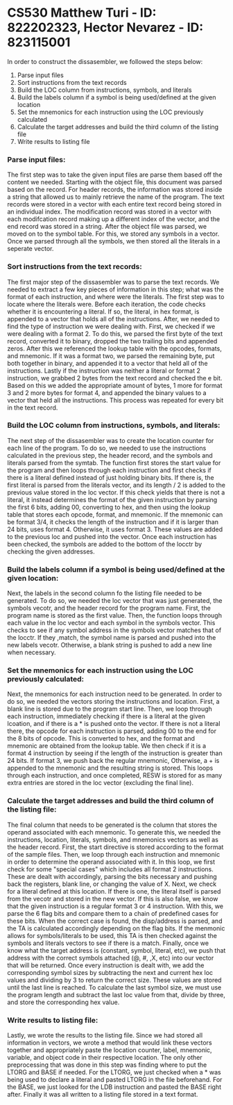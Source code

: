 # CS530 Matthew Turi - ID: 822202323, Hector Nevarez - ID: 823115001

In order to construct the dissasembler, we followed the steps below:
  1. Parse input files
  2. Sort instructions from the text records
  3. Build the LOC column from instructions, symbols, and literals
  4. Build the labels column if a symbol is being used/defined at the given location
  5. Set the mnemonics for each instruction using the LOC previously calculated
  6. Calculate the target addresses and build the third column of the listing file
  7. Write results to listing file 
  
  
  
### Parse input files:
The first step was to take the given input files are parse them based off the content we needed. Starting with the object file, this document was parsed based on the record. For header records, the information was stored inside a string that allowed us to mainly retrieve the name of the program. The text records were stored in a vector with each entire text record being stored in an individual index. The modification record was stored in a vector with each modifcation record making up a different index of the vector, and the end record was stored in a string. After the object file was parsed, we moved on to the symbol table. For this, we stored any symbols in a vector. Once we parsed through all the symbols, we then stored all the literals in a seperate vector.

### Sort instructions from the text records:
The first major step of the dissasembler was to parse the text records. We needed to extract a few key pieces of information in this step; what was the format of each instruction, and where were the literals. The first step was to locate where the literals were. Before each iteration, the code checks whether it is encountering a literal. If so, the literal, in hex format, is appended to a vector that holds all of the instructions. After, we needed to find the type of instruction we were dealing with. First, we checked if we were dealing with a format 2. To do this, we parsed the first byte of the text record, converted it to binary, dropped the two trailing bits and appended zeros. After this we referenced the lookup table with the opcodes, formats, and mnemonic. If it was a format two, we parsed the remaining byte, put both together in binary, and appended it to a vector that held all of the instructions. Lastly if the instruction was neither a literal or format 2 instruction, we grabbed 2 bytes from the text record and checked the e bit. Based on this we added the appropriate amount of bytes, 1 more for format 3 and 2 more bytes for format 4, and appended the binary values to a vector that held all the instructions. This process was repeated for every bit in the text record.

### Build the LOC column from instructions, symbols, and literals:
The next step of the dissasembler was to create the location counter for each line of the program. To do so, we needed to use the instructions calculated in the previous step, the header record, and the symbols and literals parsed from the symtab. The function first stores the start value for the program and then loops through each instruction and first checks if there is a literal defined instead of just holding binary bits. If there is, the first literal is parsed from the literals vector, and its length / 2 is added to the previous value stored in the loc vector. If this check yields that there is not a literal, it instead determines the format of the given instruction by parsing the first 6 bits, adding 00, converting to hex, and then using the lookup table that stores each opcode, format, and mnemonic. If the mnemonic can be format 3/4, it checks the length of the instruction and if it is larger than 24 bits, uses format 4. Otherwise, it uses format 3. These values are added to the previous loc and pushed into the vector. Once each instruction has been checked, the symbols are added to the bottom of the locctr by checking the given addresses.

### Build the labels column if a symbol is being used/defined at the given location:
Next, the labels in the second column fo the listing file needed to be generated. To do so, we needed the loc vector that was just generated, the symbols vecotr, and the header record for the program name. First, the program name is stored as the first value. Then, the function loops through each value in the loc vector and each symbol in the symbols vector. This checks to see if any symbol address in the symbols vector matches that of the locctr. If they ,match, the symbol name is parsed and pushed into the new labels vecotr. Otherwise, a blank string is pushed to add a new line when necessary. 

### Set the mnemonics for each instruction using the LOC previously calculated:
Next, the mnemonics for each instruction need to be generated. In order to do so, we needed the vectors storing the instructions and location. First, a blank line is stored due to the program start line. Then, we loop through each instruction, immediately checking if there is a literal at the given lcoation, and if there is a * is pushed onto the vector. If there is not a literal there, the opcode for each instruction is parsed, adding 00 to the end for the 8 bits of opcode. This is converted to hex, and the format and mnemonic are obtained from the lookup table. We then check if it is a format 4 instruction by seeing if the length of the instruction is greater than 24 bits. If format 3, we push back the regular mnemonic, Otherwise, a + is appended to the mnemonic and the resulting string is stored. This loops through each instruction, and once completed, RESW is stored for as many extra entries are stored in the loc vector (excluding the final line). 

### Calculate the target addresses and build the third column of the listing file:
The final column that needs to be generated is the column that stores the operand associated with each mnemonic. To generate this, we needed the instructions, location, literals, symbols, and mnemonics vectors as well as the header record. First, the start directive is stored according to the format of the sample files. Then, we loop through each instruction and mnemonic in order to determine the operand associated with it. In this loop, we first check for some "special cases" which includes all format 2 instructions. These are dealt with accordingly, parsing the bits necessary and pushing back the registers, blank line, or changing the value of X. Next, we check for a literal defined at this location. If there is one, the literal itself is parsed from the vecotr and stored in the new vector. If this is also false, we know that the given instruction is a regular format 3 or 4 instruction. With this, we parse the 6 flag bits and compare them to a chain of predefined cases for these bits. When the correct case is found, the disp/address is parsed, and the TA is calculated accordingly depending on the flag bits. If the menmonic allows for symbols/literals to be used, this TA is then checked against the symbols and literals vectors to see if there is a match. Finally, once we know what the target address is (constant, symbol, literal, etc), we push that address with the correct symbols attached (@, #, ,X, etc) into our vector that will be returned. Once every instruction is dealt with, we add the corresponding symbol sizes by subtracting the next and current hex loc values and dividing by 3 to return the correct size. These values are stored until the last line is reached. To calculate the last symbol size, we must use the program length and subtract the last loc value from that, divide by three, and store the corresponding hex value. 

### Write results to listing file:
Lastly, we wrote the results to the listing file. Since we had stored all information in vectors, we wrote a method that would link these vectors together and appropriately paste the location counter, label, mnemonic, variable, and object code in their respective location. The only other preprocessing that was done in this step was finding where to put the LTORG and BASE if needed. For the LTORG, we just checked when a * was being used to declare a literal and pasted LTORG in the file beforehand. For the BASE, we just looked for the LDB instruction and pasted the BASE right after. Finally it was all written to a listing file stored in a text format. 
